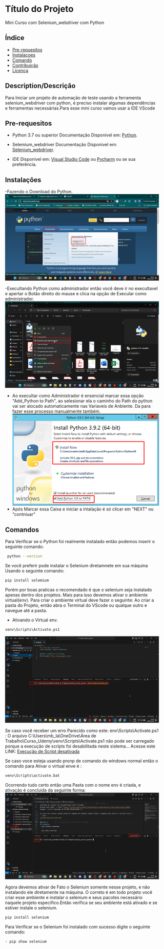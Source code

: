 # Título do Projeto
Mini Curso com Selenium_webdriver com Python

## Índice
- [Pre-requesitos ](#Pre-requesitos)
- [Instalaçoes](#instalações)
- [Comando](#Comando)
- [Contribuição](#contribuição)
- [Licença](#licença)

## Description/Descrição

Para Iniciar um projeto de automação de teste usando a ferramenta selenium_webdriver com python, é preciso instalar algumas dependências e ferramentas necessárias.Para esse mini curso vamos usar a IDE VScode


## Pre-requesitos
- Python 3.7 ou superior Documentação Disponivel em: <a href="https://www.python.org/" target="_blank">Python</a>.

- Selemium_webdriver Documentação Disponivel em: <a href="https://www.selenium.dev/" target="_blank">Selenium_webdriver</a>.

- IDE Disponivel em: <a href="https://code.visualstudio.com/download" target="_blank">Visual Studio Code</a> ou
<a href="https://www.jetbrains.com/pt-br/pycharm/" target="_blank">Pycharm</a> ou se sua preferência.

## Instalações

-Fazendo o Download do Python.
![Baixando Python](/imagens/baixando-python.png)

-Execultando Python como administrador
 então você deve ir no execultavel e apertar o  Botão direito do mause e clica na opção de Execular como administrador.
![Baixando Python](/imagens/execultar_admin.png)

- Ao execultar como Administrador é ensencial marcar essa opção "Add_Python to Path", ao selesionar ela o caminho do Path do python vai ser alocado automaticamente nas Variaveis de Anbiente. Da para fazer esse processo manualmente também.
![Baixando Python](/imagens/marcacao_atualizada.png)
- Após Marcar essa Caixa e iniciar a intalação é só clicar em "NEXT" ou "contniuar"


## Comandos

Para Verificar se o Python foi realmente instalado então podemos inserir o seguinte comando:

```bash
 python --version
```

Se você preferir pode instalar o Selenium diretamnete em sua máquina Usando o seguinte comando:
```bash	
pip install selemium
```
Porém por boas praticas o recomendado é que o selenium seja instalado apenas dentro dos projetos. Mais para isso devemos ativar o ambiente virtual(env). Para criar o ambiente virtual deve fazer o seguinte:
Ao criar a pasta do Projeto, então abra o Terminal do VScode ou qualque outro e navegue até a pasta.
- Ativando o Virtual env.

```bash
venv\Scripts\Activate.ps1
```
![Baixando Python](/imagens/ativando%20virtual%20env.png)

Se caso você receber um erro Parecido como este: env\Scripts\Activate.ps1 : O arquivo C:\Users\mb_la\OneDrive\Área de Trabalho\Curso_Udemy\venv\Scripts\Activate.ps1 não pode ser carregado porque a 
execução de scripts foi desabilitada neste sistema...
Acesse este LINK: <a href="https://cursos.alura.com.br/forum/topico-execucao-de-script-desativada-219081" target="_blank">Execução de Script desativada</a>

Se caso voce esteja usando pronp de comando do windows normal então o comando para Ativar o virtual enve é :
```bash
venv\Scripts\activate.bat
```
Ocorrendo tudo certo então uma Pasta com o nome env é criada, e ativação é concluida da seguinte forma:
![Baixando Python](/imagens/conferindo_ativacao.png)

Agora devemos ativar de Fato o Selenium somente nesse projeto, e não instalando ele diretamente na máquina. O correto é em todo projeto você criar esse ambiente e instalar o selenium e seus pacotes necessário naquele projeto especifico.Então verifica se seu ambiente está ativado e se estiver instale o selenium.
```bash
pip install selenium
```
Para Verificar se o Selenium foi instalado com sucesso digite o seguinte comando:
```bash
- pip show selenium
```


